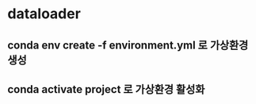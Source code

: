 # dataloader
## conda env create -f environment.yml 로 가상환경 생성 
## conda activate project 로 가상환경 활성화
